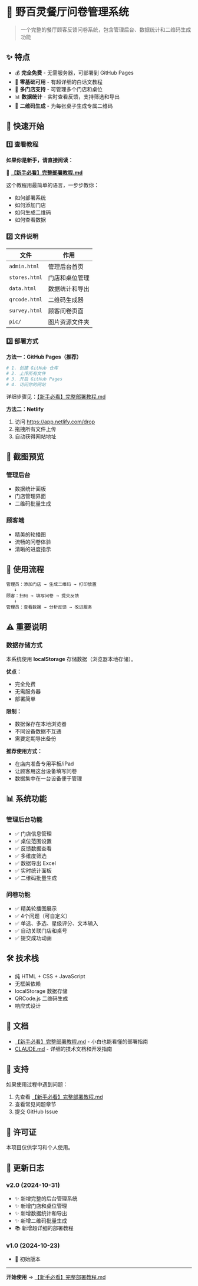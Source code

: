 # 🍴 野百灵餐厅问卷管理系统

> 一个完整的餐厅顾客反馈问卷系统，包含管理后台、数据统计和二维码生成功能

## ✨ 特点

- 💰 **完全免费** - 无需服务器，可部署到 GitHub Pages
- 🎯 **零基础可用** - 有超详细的白话文教程
- 🏪 **多门店支持** - 可管理多个门店和桌位
- 📊 **数据统计** - 实时查看反馈，支持筛选和导出
- 📱 **二维码生成** - 为每张桌子生成专属二维码

## 🚀 快速开始

### 1️⃣ 查看教程

**如果你是新手，请直接阅读：**

📖 **[【新手必看】完整部署教程.md](【新手必看】完整部署教程.md)**

这个教程用最简单的语言，一步步教你：
- 如何部署系统
- 如何添加门店
- 如何生成二维码
- 如何查看数据

### 2️⃣ 文件说明

| 文件 | 作用 |
|------|------|
| `admin.html` | 管理后台首页 |
| `stores.html` | 门店和桌位管理 |
| `data.html` | 数据统计和导出 |
| `qrcode.html` | 二维码生成器 |
| `survey.html` | 顾客问卷页面 |
| `pic/` | 图片资源文件夹 |

### 3️⃣ 部署方式

**方法一：GitHub Pages（推荐）**

```bash
# 1. 创建 GitHub 仓库
# 2. 上传所有文件
# 3. 开启 GitHub Pages
# 4. 访问你的网站
```

详细步骤见：[【新手必看】完整部署教程.md](【新手必看】完整部署教程.md)

**方法二：Netlify**

1. 访问 https://app.netlify.com/drop
2. 拖拽所有文件上传
3. 自动获得网站地址

## 📸 截图预览

### 管理后台
- 数据统计面板
- 门店管理界面
- 二维码批量生成

### 顾客端
- 精美的轮播图
- 流畅的问卷体验
- 清晰的进度指示

## 🎯 使用流程

```
管理员：添加门店 → 生成二维码 → 打印放置
   ↓
顾客：扫码 → 填写问卷 → 提交反馈
   ↓
管理员：查看数据 → 分析反馈 → 改进服务
```

## ⚠️ 重要说明

### 数据存储方式

本系统使用 **localStorage** 存储数据（浏览器本地存储）。

**优点：**
- 完全免费
- 无需服务器
- 部署简单

**限制：**
- 数据保存在本地浏览器
- 不同设备数据不互通
- 需要定期导出备份

**推荐使用方式：**
- 在店内准备专用平板/iPad
- 让顾客用这台设备填写问卷
- 数据集中在一台设备便于管理

## 📊 系统功能

### 管理后台功能
- ✅ 门店信息管理
- ✅ 桌位范围设置
- ✅ 反馈数据查看
- ✅ 多维度筛选
- ✅ 数据导出 Excel
- ✅ 实时统计面板
- ✅ 二维码批量生成

### 问卷功能
- ✅ 精美轮播图展示
- ✅ 4个问题（可自定义）
- ✅ 单选、多选、星级评分、文本输入
- ✅ 自动关联门店和桌号
- ✅ 提交成功动画

## 🛠️ 技术栈

- 纯 HTML + CSS + JavaScript
- 无框架依赖
- localStorage 数据存储
- QRCode.js 二维码生成
- 响应式设计

## 📝 文档

- [【新手必看】完整部署教程.md](【新手必看】完整部署教程.md) - 小白也能看懂的部署指南
- [CLAUDE.md](CLAUDE.md) - 详细的技术文档和开发指南

## 🤝 支持

如果使用过程中遇到问题：

1. 先查看 [【新手必看】完整部署教程.md](【新手必看】完整部署教程.md)
2. 查看常见问题章节
3. 提交 GitHub Issue

## 📄 许可证

本项目仅供学习和个人使用。

## 🎉 更新日志

### v2.0 (2024-10-31)
- ✨ 新增完整的后台管理系统
- ✨ 新增门店和桌位管理
- ✨ 新增数据统计和导出
- ✨ 新增二维码批量生成
- 📚 新增超详细的部署教程

### v1.0 (2024-10-23)
- 🎉 初始版本

---

**开始使用** → [【新手必看】完整部署教程.md](【新手必看】完整部署教程.md)
